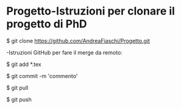 # Progetto-Istruzioni per clonare il progetto di PhD

$ git clone https://github.com/AndreaFiaschi/Progetto.git

-Istruzioni GitHub per fare il merge da remoto:

$ git add *.tex

$ git commit -m 'commento'

$ git pull

$ git push
